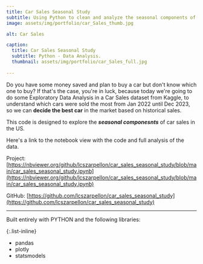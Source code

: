 ```yaml
---
title: Car Sales Seasonal Study
subtitle: Using Python to clean and analyze the seasonal components of car sales in the US to drive insights.
image: assets/img/portfolio/car_Sales_thumb.jpg

alt: Car Sales

caption:
  title: Car Sales Seasonal Study
  subtitle: Python - Data Analysis.
  thumbnail: assets/img/portfolio/car_Sales_full.jpg
  
---
```


Do you have some money saved and plan to buy a car but don't know which one to buy?
If that's the case, you're in luck, because today we're going to do some Exploratory Data Analysis in a Car Sales dataset from Kaggle, to understand which cars were sold the most from Jan 2022 until Dec 2023, so we can **decide the best car** in the market based on historical sales.

This code is designed to explore the ***seasonal componesnts*** of car sales in the US.

Here's a link to the notebook view with the code and full analysis of the data.

Project: [https://nbviewer.org/github/lcszarpellon/car_sales_seasonal_study/blob/main/car_sales_seasonal_study.ipynb](https://nbviewer.org/github/lcszarpellon/car_sales_seasonal_study/blob/main/car_sales_seasonal_study.ipynb)

GitHub: [https://github.com/lcszarpellon/car_sales_seasonal_study](https://github.com/lcszarpellon/car_sales_seasonal_study)

---

Built entirely with PYTHON and the following libraries:

{:.list-inline}
- pandas
- plotly
- statsmodels

